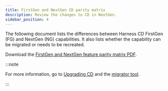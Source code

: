 ```yaml
---
title: FirstGen and NextGen CD parity matrix
description: Review the changes to CD in NextGen.
sidebar_position: 4
---
```


The following document lists the differences between Harness CD FirstGen (FG) and NextGen (NG) capabilities. It also lists whether the capability can be migrated or needs to be recreated.

Download the <ins>[FirstGen and NextGen feature parity matrix PDF](./static/FirstGen%20and%20NextGen%20CD%20feature%20parity%20matrix.pdf)</ins>.


:::note

For more information, go to [Upgrading CD](/docs/category/upgrading-cd) and the [migrator tool](https://github.com/harness/migrator).

:::

